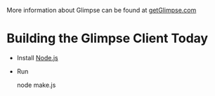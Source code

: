 More information about Glimpse can be found at [getGlimpse.com](http://getGlimpse.com)

# Building the Glimpse Client Today

* Install [Node.js](http://nodejs.org)
* Run

    node make.js
